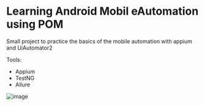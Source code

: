 # Learning Android Mobil eAutomation using POM

Small project to practice the basics of the mobile automation with appium and UiAutomator2

Tools:
+ Appium
+ TestNG
+ Allure


![image](https://github.com/user-attachments/assets/9a419695-60e6-449f-8f04-6b7cc517da37)
